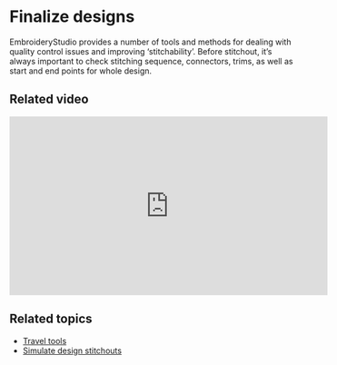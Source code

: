 # Finalize designs

EmbroideryStudio provides a number of tools and methods for dealing with quality control issues and improving ‘stitchability’. Before stitchout, it’s always important to check stitching sequence, connectors, trims, as well as start and end points for whole design.

## Related video

<iframe width="560" height="315" src="https://www.youtube.com/embed/rkUua9N02kc" frameborder="0" allow="accelerometer; autoplay; encrypted-media; gyroscope; picture-in-picture" allowfullscreen></iframe>

## Related topics

- [Travel tools](Travel_tools)
- [Simulate design stitchouts](Simulate_design_stitchouts)
